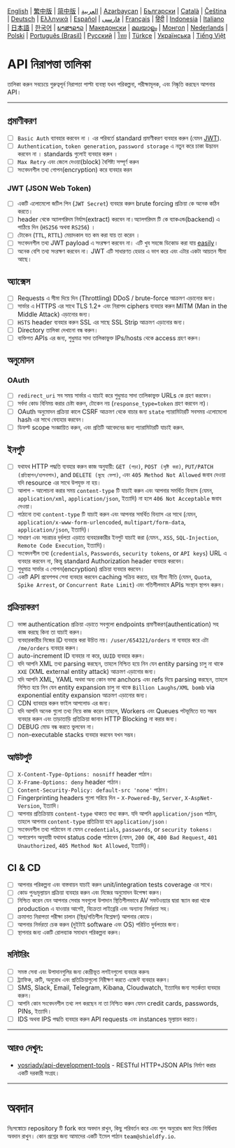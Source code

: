 [English](./README.md) | [繁中版](./README-tw.md) | [简中版](./README-zh.md) | [العربية](./README-ar.md) | [Azərbaycan](./README-az.md) | [Български](./README-bg.md) | [Català](./README-ca.md) | [Čeština](./README-cs.md) | [Deutsch](./README-de.md) | [Ελληνικά](./README-el.md) | [Español](./README-es.md) | [فارسی](./README-fa.md) | [Français](./README-fr.md) | [हिंदी](./README-hi.md) | [Indonesia](./README-id.md) | [Italiano](./README-it.md) | [日本語](./README-ja.md) | [한국어](./README-ko.md) | [ພາສາລາວ](./README-lo.md) | [Македонски](./README-mk.md) | [മലയാളം](./README-ml.md) | [Монгол](./README-mn.md) | [Nederlands](./README-nl.md) | [Polski](./README-pl.md) | [Português (Brasil)](./README-pt_BR.md) | [Русский](./README-ru.md) | [ไทย](./README-th.md) | [Türkçe](./README-tr.md) | [Українська](./README-uk.md) | [Tiếng Việt](./README-vi.md)

# API নিরাপত্তা তালিকা

তালিকা করুন সবচেয়ে গুরুত্বপূর্ন নিরাপত্তা পাল্টা ব্যবস্থা যখন পরিকল্পনা, পরীক্ষামূলক, এবং নিষ্কৃতি করছেন আপনার API।

---

## প্রমাণীকরণ

- [ ] `Basic Auth` ব্যাবহার করবেন না । এর পরিবর্তে standard প্রমাণীকরণ ব্যবহার করুন (যেমন [JWT](https://jwt.io/)).
- [ ] `Authentication`, `token generation`, `password storage` এ নতুন করে চাকা উদ্ভাবন করবেন না । standards গুলোই ব্যবহার করুন ।
- [ ] `Max Retry` এবং জেলে দেওয়া(block) বৈশিষ্ট্য সম্পূর্ণ করুন
- [ ] সংবেদনশীল তথ্য গোপন(encryption) করে ব্যবহার করন

### JWT (JSON Web Token)

- [ ] একটি এলোমেলো জটিল পিন (`JWT Secret`) ব্যবহার করুন brute forcing প্রক্রিয়া কে অনেক কঠিন করতে।
- [ ] header থেকে অ্যালগরিদম নির্যাস(extract) করবেন না।অ্যালগরিদম টি কে ব্যাকএন্ড(backend) এ পাঠিয়ে দিন (`HS256` অথবা `RS256`) ।
- [ ] টোকেন (`TTL`, `RTTL`) মেয়াদকাল যত কম করা যায় তা করেন ।
- [ ] সংবেদনশীল তথ্য JWT payload এ সংরক্ষণ করবেন না। এটি খুব সহজে ডিকোড করা যায় [easily](https://jwt.io/#debugger-io)।
- [ ] অনেক বেশি তথ্য সংরক্ষণ করবেন না। JWT এটি সাধারণত হেডার এ ভাগ করে এবং এটার একটা আয়তন সীমা আছে।

## অ্যাক্সেস

- [ ] Requests এ সীমা দিয়ে দিন (Throttling) DDoS / brute-force আক্রমণ এড়ানোর জন্য।
- [ ] সার্ভার এ HTTPS এর সাথে TLS 1.2+ এবং নিরাপদ ciphers ব্যবহার করুন MITM (Man in the Middle Attack) এড়ানোর জন্য।
- [ ] `HSTS` header ব্যবহার করুন SSL এর সাছে SSL Strip আক্রমণ এড়ানোর জন্য।
- [ ] Directory তালিকা দেখানো বন্ধ করুন।
- [ ] ব্যক্তিগত APIs এর জন্য, শুধুমাত্র সাদা তালিকাভুক্ত IPs/hosts থেকে access গ্রহণ করুন।

## অনুমোদন

### OAuth

- [ ] `redirect_uri` সব সময় সার্ভার এ যাচাই করে শুধুমাত্র সাদা তালিকাভুক্ত URLs কে গ্রহণ করবেন।
- [ ] সর্বদা কোড বিনিময় করার চেষ্টা করুন, টোকেন নয় (`response_type=token` গ্রহণ করবেন না)।
- [ ] OAuth অনুমোদন প্রক্রিয়া কালে CSRF আক্রমণ থেকে বাচার জন্য `state` প্যারামিটারটি সবসময় এলোমেলো hash এর সাথে বেব্যহার করবেন।
- [ ] ডিফল্ট scope সংজ্ঞায়িত করুন, এবং প্রতিটি আবেদনের জন্য প্যারামিটারটি যাচাই করুন.

## ইনপুট

- [ ] যথাযথ HTTP পদ্ধতি ব্যবহার করুন কাজ অনুযায়ী: `GET (পড়া)`, `POST (সৃষ্টি করা)`, `PUT/PATCH (প্রতিস্থাপন/হালনাগাদ)`, and `DELETE (মুছে ফেলা)`, এবং `405 Method Not Allowed` জবাব দেওয়া যদি resource এর সাথে উপযুক্ত না হয়।
- [ ] আলাপ - আলোচনা করার সময় `content-type` টি যাচাই করুন এবং আপনার সমর্থিত বিন্যাস (যেমন, `application/xml`, `application/json`, ইত্যাদি) না হলে `406 Not Acceptable` জবাব দেওয়া।
- [ ] পাঠানো তথ্য `content-type` টি যাচাই করুন এবং আপনার সমর্থিত বিন্যাস এর সাথে (যেমন, `application/x-www-form-urlencoded`, `multipart/form-data`, `application/json`, ইত্যাদি)।
- [ ] সাধারণ এবং সচরাচর দুর্বলতা এড়াতে ব্যবহারকারীর ইনপুট যাচাই করা (যেমন., `XSS`, `SQL-Injection`, `Remote Code Execution`, ইত্যাদি)।
- [ ] সংবেদনশীল তথ্য (`credentials`, `Passwords`, `security tokens`, or `API keys`) URL এ ব্যবহার করবেন না, কিন্তু standard Authorization header ব্যবহার করবেন।
- [ ] শুধুমাত্র সার্ভার এ গোপন(encryption) প্রক্রিয়া ব্যবহার করবেন।
- [ ] একটি API প্রবেশপথ সেবা ব্যবহার করবেন caching সক্রিয় করতে, হার সীমা নীতি (যেমন, `Quota`, `Spike Arrest`, or `Concurrent Rate Limit`) এবং গতিশীলভাবে APIs সংস্থান স্থাপন করুন।

## প্রক্রিয়াকরণ

- [ ] ভাঙ্গা authentication প্রক্রিয়া এড়াতে সবগুলো endpoints প্রমাণীকরণ(authentication) সহ কাজ করছে কিনা তা যাচাই করুন।
- [ ] ব্যবহারকারীর নিজের ID ব্যবহার করা উচিত নয়। `/user/654321/orders` না ব্যবহার করে এটা `/me/orders` ব্যবহার করুন।
- [ ] auto-increment ID ব্যবহার না করে, `UUID` ব্যবহার করুন।
- [ ] যদি আপনি XML তথ্য parsing করছেন, তাহলে নিশ্চিত হয়ে নিন যেন entity parsing চালু না থাকে `XXE` (XML external entity attack) আক্রমণ এড়ানোর জন্য।
- [ ] যদি আপনি XML, YAML অথবা অন্য কোন ভাষা anchors এবং refs দিয়ে parsing করছেন, তাহলে নিশ্চিত হয়ে নিন যেন entity expansion চালু না থাকে `Billion Laughs/XML bomb` via exponential entity expansion আক্রমণ এড়ানোর জন্য।
- [ ] CDN ব্যাবহার করুন ফাইল আপলোড এর জন্য।
- [ ] যদি আপনি অনেক গুলো তথ্য নিয়ে কাজ করেন তাহলে, Workers এবং Queues পটভূমিতে যত সম্ভব ব্যবহার করুন এবং তাড়াতাড়ি প্রতিক্রিয়া জানান HTTP Blocking না করার জন্য।
- [ ] DEBUG মোড বন্ধ করতে ভুলবেন না।
- [ ] non-executable stacks ব্যবহার করবেন যখন সম্ভব।

## আউটপুট

- [ ] `X-Content-Type-Options: nosniff` header পাঠান।
- [ ] `X-Frame-Options: deny` header পাঠান।
- [ ] `Content-Security-Policy: default-src 'none'` পাঠান।
- [ ] Fingerprinting headers গুলো সরিয়ে দিন - `X-Powered-By`, `Server`, `X-AspNet-Version`, ইত্যাদি।
- [ ] আপনার প্রতিক্রিয়ায় `content-type` থাকতে বাধ্য করুন. যদি আপনি `application/json` পাঠান, তাহলে আপনার `content-type` প্রতিক্রিয়া হবে `application/json`।
- [ ] সংবেদনশীল তথ্য পাঠাবেন না যেমন `credentials`, `passwords`, or `security tokens`।
- [ ] অপারেশন অনুযায়ী যথাযথ status code পাঠাবেন (যেমন, `200 OK`, `400 Bad Request`, `401 Unauthorized`, `405 Method Not Allowed`, ইত্যাদি)।

## CI & CD

- [ ] আপনার পরিকল্পনা এবং বাস্তবায়ন যাচাই করুন unit/integration tests coverage এর সাথে।
- [ ] কোড পুনঃমূল্যায়ন প্রক্রিয়া ব্যবহার করুন এবং নিজের অনুমোদন উপেক্ষা করুন।
- [ ] নিশ্চিত করেন যেন আপনার সেবার সবগুলো উপাদান স্থিতিশীলভাবে AV সফটওয়্যার দ্বারা স্ক্যান করা থাকে production এ যাওয়ার আগেই, বিক্রেতা লাইব্রেরি এবং অন্যান্য নির্ভরতা সহ।
- [ ] ক্রমাগত নিরাপত্তা পরীক্ষা চালান (স্থির/গতিশীল বিশ্লেষণ) আপনার কোডে।
- [ ] আপনার নির্ভরতা চেক করুন (দুইটাই software এবং OS) পরিচিত দুর্বলতার জন্য।
- [ ] স্থাপনার জন্য একটি রোলব্যাক সমাধান পরিকল্পনা করুন।

## মনিটরিং

- [ ] সমস্ত সেবা এবং উপাদানগুলির জন্য কেন্দ্রীভূত লগইনগুলো ব্যবহার করুন৷
- [ ] ট্র্যাফিক, ত্রুটি, অনুরোধ এবং প্রতিক্রিয়াগুলো নিরীক্ষণ করতে এজেন্ট ব্যবহার করুন।
- [ ] SMS, Slack, Email, Telegram, Kibana, Cloudwatch, ইত্যাদির জন্য সতর্কতা ব্যবহার করুন।
- [ ] আপনি কোন সংবেদনশীল তথ্য লগ করছেন না তা নিশ্চিত করুন যেমন credit cards, passwords, PINs, ইত্যাদি।
- [ ] IDS অথবা IPS পদ্ধতি ব্যবহার করুন API requests এবং instances মূল্যায়ন করতে।

---

## আরও দেখুন:

- [yosriady/api-development-tools](https://github.com/yosriady/api-development-tools) - RESTful HTTP+JSON APIs নির্মাণ করার একটি দরকারী সংগ্রহ।

---

# অবদান

নিঃসঙ্কোচে repository টি fork করে অবদান রাখুন, কিছু পরিবর্তন করে এবং পুল অনুরোধ জমা দিয়ে নির্দ্বিধায় অবদান রাখুন। কোন প্রশ্নের জন্য আমাদের একটি ইমেল পাঠান `team@shieldfy.io`.
